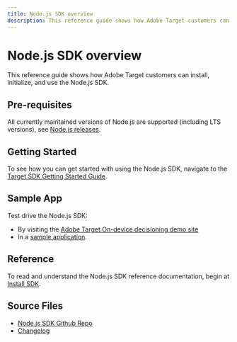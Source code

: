 ```yaml
---
title: Node.js SDK overview
description: This reference guide shows how Adobe Target customers can install, initialize, and use the Node.js SDK.
---
```

# Node.js SDK overview

This reference guide shows how Adobe Target customers can install, initialize, and use the Node.js SDK.

## Pre-requisites

All currently maintained versions of Node.js are supported (including LTS versions), see [Node.js releases](https://en.wikipedia.org/wiki/Node.js#Releases).

## Getting Started

To see how you can get started with using the Node.js SDK, navigate to the [Target SDK Getting Started Guide](../sdk-guides/getting-started/index.md).

## Sample App

Test drive the Node.js SDK:

* By visiting the [Adobe Target On-device decisioning demo site](https://github.com/adobe/on-device-decisioning-demo-site)
* In a [sample application](../sdk-guides/sample-apps/).

## Reference

To read and understand the Node.js SDK reference documentation, begin at [Install SDK](install-sdk.md).

## Source Files

* [Node.js SDK Github Repo](https://github.com/adobe/target-nodejs-sdk)
* [Changelog](https://github.com/adobe/target-nodejs-sdk/blob/main/CHANGELOG.md)
​​
​